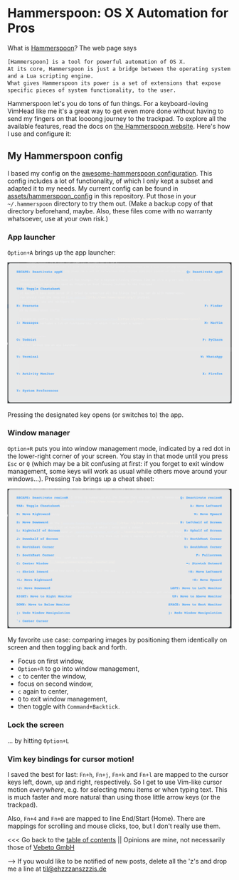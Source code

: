 # Hammerspoon: OS X Automation for Pros

What is [Hammerspoon](http://www.hammerspoon.org/)? The web page says

    [Hammerspoon] is a tool for powerful automation of OS X. 
    At its core, Hammerspoon is just a bridge between the operating system and a Lua scripting engine. 
    What gives Hammerspoon its power is a set of extensions that expose specific pieces of system functionality, to the user.
    
Hammerspoon let's you do tons of fun things. For a keyboard-loving VimHead like me it's a great way to get even more done
without having to send my fingers on that loooong journey to the trackpad.
To explore all the available features, read the docs on [the Hammerspoon website](http://www.hammerspoon.org/).
Here's how I use and configure it:

## My Hammerspoon config

I based my config on the [awesome-hammerspoon configuration](https://github.com/ashfinal/awesome-hammerspoon).
This config includes a lot of functionality, of which I only kept a subset and adapted it to my needs.
My current config can be found in [assets/hammerspoon_config](../assets/hammerspoon_config) in this repository.
Put those in your `~/.hammerspoon` directory to try them out. 
(Make a backup copy of that directory beforehand, maybe. 
Also, these files come with no warranty whatsoever, use at your own risk.)


### App launcher

`Option+A` brings up the app launcher:

![appM screenshot](../images/hammerspoon_app_launcher.png)

Pressing the designated key opens (or switches to) the app.


### Window manager

`Option+R` puts you into window management mode, indicated by a red dot in the lower-right corner of your screen.
You stay in that mode until you press `Esc` or `Q` (which may be a bit confusing at first: if you forget to exit window management,
some keys will work as usual while others move around your windows...).
Pressing `Tab` brings up a cheat sheet:

![window manager cheat sheet](../images/hammerspoon_window_manager.png)

My favorite use case: comparing images by positioning them identically on screen and then toggling back and forth.
* Focus on first window, 
* `Option+R` to go into window management, 
* `c` to center the window, 
* focus on second window, 
* `c` again to center,
* `Q` to exit window management,
* then toggle with `Command+Backtick`.


### Lock the screen

... by hitting `Option+L`


### Vim key bindings for cursor motion!

I saved the best for last: `Fn+h`, `Fn+j`, `Fn+k` and `Fn+l` are mapped to the cursor keys left, down, up and right, respectively.
So I get to use Vim-like cursor motion _everywhere_, e.g. for selecting menu items or when typing text.
This is much faster and more natural than using those little arrow keys (or the trackpad).

Also, `Fn+4` and `Fn+0` are mapped to line End/Start (Home). There are mappings for scrolling and mouse clicks, too, 
but I don't really use them.


<<< Go back to the [table of contents](../README.md) || Opinions are mine, not necessarily those of [Vebeto GmbH](https://www.vebeto.de)

--> If you would like to be notified of new posts, delete all the 'z's and drop me a line at til@ehzzzanszzzis.de